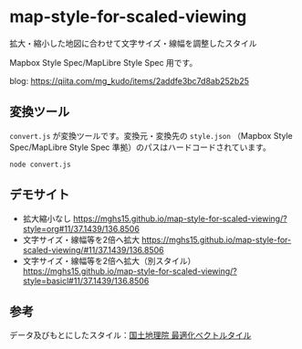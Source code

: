 # map-style-for-scaled-viewing
拡大・縮小した地図に合わせて文字サイズ・線幅を調整したスタイル

Mapbox Style Spec/MapLibre Style Spec 用です。

blog: https://qiita.com/mg_kudo/items/2addfe3bc7d8ab252b25

## 変換ツール

`convert.js` が変換ツールです。変換元・変換先の `style.json` （Mapbox Style Spec/MapLibre Style Spec 準拠）のパスはハードコードされています。

```
node convert.js
```

## デモサイト
* 拡大縮小なし https://mghs15.github.io/map-style-for-scaled-viewing/?style=org#11/37.1439/136.8506
* 文字サイズ・線幅等を2倍へ拡大 https://mghs15.github.io/map-style-for-scaled-viewing/#11/37.1439/136.8506
* 文字サイズ・線幅等を2倍へ拡大（別スタイル） https://mghs15.github.io/map-style-for-scaled-viewing/?style=basicl#11/37.1439/136.8506

## 参考
データ及びもとにしたスタイル：[国土地理院 最適化ベクトルタイル](https://github.com/gsi-cyberjapan/optimal_bvmap)



